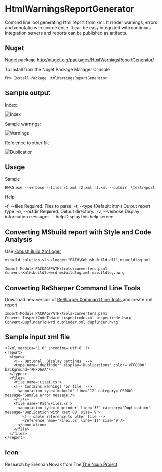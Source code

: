 HtmlWarningsReportGenerator
===========================

Comand line tool generating html report from xml. It render warnings, errors and adnotations in source code. It can be easy integrated with continous integration servers and reports can be published as artifacts.

## Nuget 

Nuget package http://nuget.org/packages/HtmlWarningsReportGenerator/

To Install from the Nuget Package Manager Console 
    
    PM> Install-Package HtmlWarningsReportGenerator

## Sample output

Index:

![Index](https://raw.github.com/rjasica/HtmlWarningsReportGenerator/master/web/index.png)

Sample warnings:

![Warnings](https://raw.github.com/rjasica/HtmlWarningsReportGenerator/master/web/warnings.png)

Reference to other file:

![Duplication](https://raw.github.com/rjasica/HtmlWarningsReportGenerator/master/web/duplication.png)

## Usage

Sample

    HWRG.exe --verbose --files r1.xml r2.xml r3.xml --outdir .\testreport
    
Help

  -f, --files      Required. Files to parse.
  -t, --type       (Default: html) Output report type.
  -o, --outdir     Required. Output directory..
  -v, --verbose    Display information messages.
  --help           Display this help screen.

## Converting MSbuild report with Style and Code Analysis

Use [Kobush.Build XmlLoger](https://github.com/rjasica/Kobush.Build)

    msbuild solution.sln /logger:"PATH\Kobush.Build.dll";msbuildlog.xml
    
    Import-Module PACKAGEPATH\tools\converters.psm1
    Convert-XmlMsbuildToHwrd msbuildlog.xml msbuildlog.hwrg
    
## Converting ReSharper Command Line Tools  

Download new version of [ReSharper Command Line Tools ](http://www.jetbrains.com/resharper/features/command-line.html) and create xml report

    Import-Module PACKAGEPATH\tools\converters.psm1
    Convert-InspectCodeToHwrd inspectcode.xml inspectcode.hwrg   
    Convert-DupfinderToHwrd dupfinder.xml dupfinder.hwrg 

## Sample input xml file

    <?xml version='1.0' encoding='utf-8' ?>
    <report>
      <types>
        <!-- Optional. Display settings  -->
        <type name='dupfinder' display='Duplications' color='#FF8000' background='#FFD6AA'/>
      </types>
      <files>
        <file name='File1.cs'>
        <!-- Contains warnings for file  -->
          <annotation type='msbuild' line='12' category='CS0001' message='Sample error message'/>
        </file>
        <file name='Path\File2.cs'>
          <annotation type='dupfinder' line='37' category='Duplication' message='Duplication with cost 88' size='9'>
            <!-- saple reference to other file -->
    		<reference name='File1.cs' line='12' size='9'/>
          </annotation>
        </file>
      </files>
    </report>


## Icon

Research by Brennan Novak from The [The Noun Project](http://thenounproject.com)

